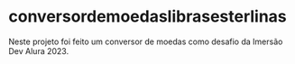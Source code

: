 # conversordemoedaslibrasesterlinas
Neste projeto foi feito um conversor de moedas como desafio da Imersão Dev Alura 2023.
